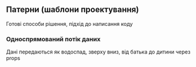 ## Патерни (шаблони проектування)

Готові способи рішення, підхід до написання коду

### Односпрямований потік даних

Дані передаються як водоспад, зверху вниз, від батька до дитини через props
